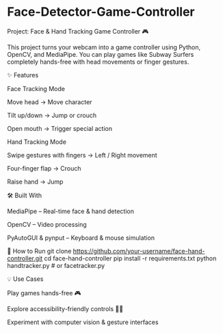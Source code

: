 # Face-Detector-Game-Controller

Project: Face & Hand Tracking Game Controller 🎮

This project turns your webcam into a game controller using Python, OpenCV, and MediaPipe.
You can play games like Subway Surfers completely hands-free with head movements or finger gestures.

✨ Features

Face Tracking Mode

Move head → Move character

Tilt up/down → Jump or crouch

Open mouth → Trigger special action

Hand Tracking Mode

Swipe gestures with fingers → Left / Right movement

Four-finger flap → Crouch

Raise hand → Jump

🛠️ Built With

MediaPipe
 – Real-time face & hand detection

OpenCV
 – Video processing

PyAutoGUI
 & pynput
 – Keyboard & mouse simulation

🚀 How to Run
git clone https://github.com/your-username/face-hand-controller.git
cd face-hand-controller
pip install -r requirements.txt
python handtracker.py   # or facetracker.py

💡 Use Cases

Play games hands-free 🎮

Explore accessibility-friendly controls 🧑‍🦽

Experiment with computer vision & gesture interfaces
